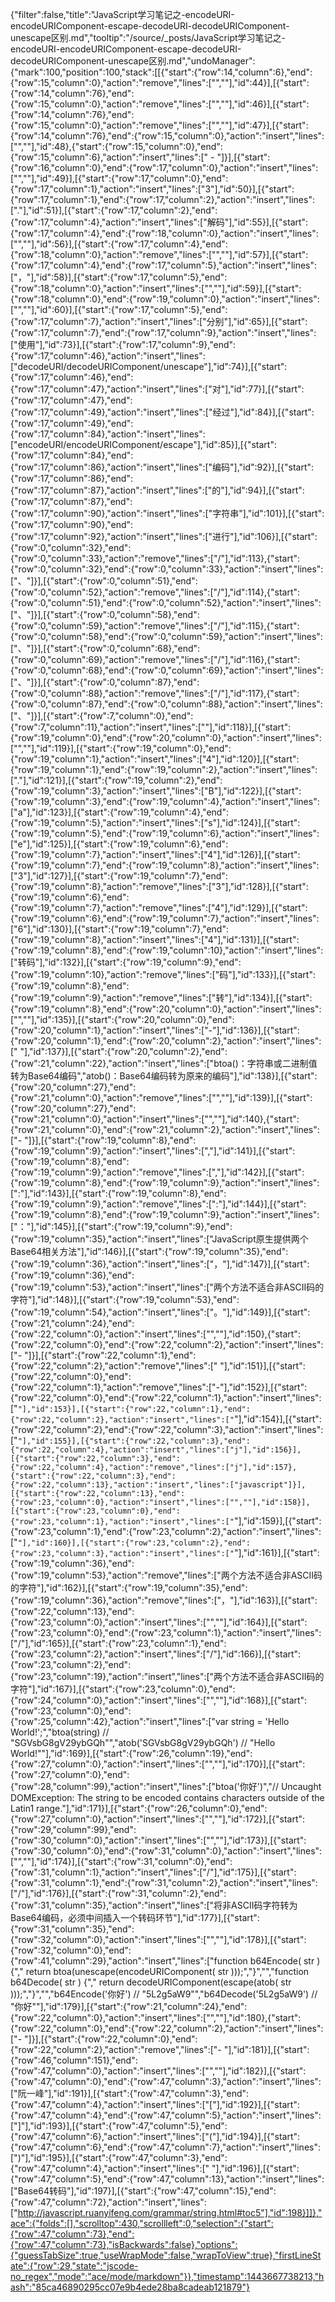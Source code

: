 {"filter":false,"title":"JavaScript学习笔记之-encodeURI-encodeURIComponent-escape-decodeURI-decodeURIComponent-unescape区别.md","tooltip":"/source/_posts/JavaScript学习笔记之-encodeURI-encodeURIComponent-escape-decodeURI-decodeURIComponent-unescape区别.md","undoManager":{"mark":100,"position":100,"stack":[[{"start":{"row":14,"column":6},"end":{"row":15,"column":0},"action":"remove","lines":["",""],"id":44}],[{"start":{"row":14,"column":76},"end":{"row":15,"column":0},"action":"remove","lines":["",""],"id":46}],[{"start":{"row":14,"column":76},"end":{"row":15,"column":0},"action":"remove","lines":["",""],"id":47}],[{"start":{"row":14,"column":76},"end":{"row":15,"column":0},"action":"insert","lines":["",""],"id":48},{"start":{"row":15,"column":0},"end":{"row":15,"column":6},"action":"insert","lines":["    - "]}],[{"start":{"row":16,"column":0},"end":{"row":17,"column":0},"action":"insert","lines":["",""],"id":49}],[{"start":{"row":17,"column":0},"end":{"row":17,"column":1},"action":"insert","lines":["3"],"id":50}],[{"start":{"row":17,"column":1},"end":{"row":17,"column":2},"action":"insert","lines":["."],"id":51}],[{"start":{"row":17,"column":2},"end":{"row":17,"column":4},"action":"insert","lines":["解码"],"id":55}],[{"start":{"row":17,"column":4},"end":{"row":18,"column":0},"action":"insert","lines":["",""],"id":56}],[{"start":{"row":17,"column":4},"end":{"row":18,"column":0},"action":"remove","lines":["",""],"id":57}],[{"start":{"row":17,"column":4},"end":{"row":17,"column":5},"action":"insert","lines":["，"],"id":58}],[{"start":{"row":17,"column":5},"end":{"row":18,"column":0},"action":"insert","lines":["",""],"id":59}],[{"start":{"row":18,"column":0},"end":{"row":19,"column":0},"action":"insert","lines":["",""],"id":60}],[{"start":{"row":17,"column":5},"end":{"row":17,"column":7},"action":"insert","lines":["分别"],"id":65}],[{"start":{"row":17,"column":7},"end":{"row":17,"column":9},"action":"insert","lines":["使用"],"id":73}],[{"start":{"row":17,"column":9},"end":{"row":17,"column":46},"action":"insert","lines":["decodeURI/decodeURIComponent/unescape"],"id":74}],[{"start":{"row":17,"column":46},"end":{"row":17,"column":47},"action":"insert","lines":["对"],"id":77}],[{"start":{"row":17,"column":47},"end":{"row":17,"column":49},"action":"insert","lines":["经过"],"id":84}],[{"start":{"row":17,"column":49},"end":{"row":17,"column":84},"action":"insert","lines":["encodeURI/encodeURIComponent/escape"],"id":85}],[{"start":{"row":17,"column":84},"end":{"row":17,"column":86},"action":"insert","lines":["编码"],"id":92}],[{"start":{"row":17,"column":86},"end":{"row":17,"column":87},"action":"insert","lines":["的"],"id":94}],[{"start":{"row":17,"column":87},"end":{"row":17,"column":90},"action":"insert","lines":["字符串"],"id":101}],[{"start":{"row":17,"column":90},"end":{"row":17,"column":92},"action":"insert","lines":["进行"],"id":106}],[{"start":{"row":0,"column":32},"end":{"row":0,"column":33},"action":"remove","lines":["/"],"id":113},{"start":{"row":0,"column":32},"end":{"row":0,"column":33},"action":"insert","lines":["、"]}],[{"start":{"row":0,"column":51},"end":{"row":0,"column":52},"action":"remove","lines":["/"],"id":114},{"start":{"row":0,"column":51},"end":{"row":0,"column":52},"action":"insert","lines":["、"]}],[{"start":{"row":0,"column":58},"end":{"row":0,"column":59},"action":"remove","lines":["/"],"id":115},{"start":{"row":0,"column":58},"end":{"row":0,"column":59},"action":"insert","lines":["、"]}],[{"start":{"row":0,"column":68},"end":{"row":0,"column":69},"action":"remove","lines":["/"],"id":116},{"start":{"row":0,"column":68},"end":{"row":0,"column":69},"action":"insert","lines":["、"]}],[{"start":{"row":0,"column":87},"end":{"row":0,"column":88},"action":"remove","lines":["/"],"id":117},{"start":{"row":0,"column":87},"end":{"row":0,"column":88},"action":"insert","lines":["、"]}],[{"start":{"row":7,"column":0},"end":{"row":7,"column":11},"action":"insert","lines":["<!--more-->"],"id":118}],[{"start":{"row":19,"column":0},"end":{"row":20,"column":0},"action":"insert","lines":["",""],"id":119}],[{"start":{"row":19,"column":0},"end":{"row":19,"column":1},"action":"insert","lines":["4"],"id":120}],[{"start":{"row":19,"column":1},"end":{"row":19,"column":2},"action":"insert","lines":["."],"id":121}],[{"start":{"row":19,"column":2},"end":{"row":19,"column":3},"action":"insert","lines":["B"],"id":122}],[{"start":{"row":19,"column":3},"end":{"row":19,"column":4},"action":"insert","lines":["a"],"id":123}],[{"start":{"row":19,"column":4},"end":{"row":19,"column":5},"action":"insert","lines":["s"],"id":124}],[{"start":{"row":19,"column":5},"end":{"row":19,"column":6},"action":"insert","lines":["e"],"id":125}],[{"start":{"row":19,"column":6},"end":{"row":19,"column":7},"action":"insert","lines":["4"],"id":126}],[{"start":{"row":19,"column":7},"end":{"row":19,"column":8},"action":"insert","lines":["3"],"id":127}],[{"start":{"row":19,"column":7},"end":{"row":19,"column":8},"action":"remove","lines":["3"],"id":128}],[{"start":{"row":19,"column":6},"end":{"row":19,"column":7},"action":"remove","lines":["4"],"id":129}],[{"start":{"row":19,"column":6},"end":{"row":19,"column":7},"action":"insert","lines":["6"],"id":130}],[{"start":{"row":19,"column":7},"end":{"row":19,"column":8},"action":"insert","lines":["4"],"id":131}],[{"start":{"row":19,"column":8},"end":{"row":19,"column":10},"action":"insert","lines":["转码"],"id":132}],[{"start":{"row":19,"column":9},"end":{"row":19,"column":10},"action":"remove","lines":["码"],"id":133}],[{"start":{"row":19,"column":8},"end":{"row":19,"column":9},"action":"remove","lines":["转"],"id":134}],[{"start":{"row":19,"column":8},"end":{"row":20,"column":0},"action":"insert","lines":["",""],"id":135}],[{"start":{"row":20,"column":0},"end":{"row":20,"column":1},"action":"insert","lines":["-"],"id":136}],[{"start":{"row":20,"column":1},"end":{"row":20,"column":2},"action":"insert","lines":[" "],"id":137}],[{"start":{"row":20,"column":2},"end":{"row":21,"column":22},"action":"insert","lines":["btoa()：字符串或二进制值转为Base64编码","atob()：Base64编码转为原来的编码"],"id":138}],[{"start":{"row":20,"column":27},"end":{"row":21,"column":0},"action":"remove","lines":["",""],"id":139}],[{"start":{"row":20,"column":27},"end":{"row":21,"column":0},"action":"insert","lines":["",""],"id":140},{"start":{"row":21,"column":0},"end":{"row":21,"column":2},"action":"insert","lines":["- "]}],[{"start":{"row":19,"column":8},"end":{"row":19,"column":9},"action":"insert","lines":[","],"id":141}],[{"start":{"row":19,"column":8},"end":{"row":19,"column":9},"action":"remove","lines":[","],"id":142}],[{"start":{"row":19,"column":8},"end":{"row":19,"column":9},"action":"insert","lines":[":"],"id":143}],[{"start":{"row":19,"column":8},"end":{"row":19,"column":9},"action":"remove","lines":[":"],"id":144}],[{"start":{"row":19,"column":8},"end":{"row":19,"column":9},"action":"insert","lines":["："],"id":145}],[{"start":{"row":19,"column":9},"end":{"row":19,"column":35},"action":"insert","lines":["JavaScript原生提供两个Base64相关方法"],"id":146}],[{"start":{"row":19,"column":35},"end":{"row":19,"column":36},"action":"insert","lines":["，"],"id":147}],[{"start":{"row":19,"column":36},"end":{"row":19,"column":53},"action":"insert","lines":["两个方法不适合非ASCII码的字符"],"id":148}],[{"start":{"row":19,"column":53},"end":{"row":19,"column":54},"action":"insert","lines":["。"],"id":149}],[{"start":{"row":21,"column":24},"end":{"row":22,"column":0},"action":"insert","lines":["",""],"id":150},{"start":{"row":22,"column":0},"end":{"row":22,"column":2},"action":"insert","lines":["- "]}],[{"start":{"row":22,"column":1},"end":{"row":22,"column":2},"action":"remove","lines":[" "],"id":151}],[{"start":{"row":22,"column":0},"end":{"row":22,"column":1},"action":"remove","lines":["-"],"id":152}],[{"start":{"row":22,"column":0},"end":{"row":22,"column":1},"action":"insert","lines":["`"],"id":153}],[{"start":{"row":22,"column":1},"end":{"row":22,"column":2},"action":"insert","lines":["`"],"id":154}],[{"start":{"row":22,"column":2},"end":{"row":22,"column":3},"action":"insert","lines":["`"],"id":155}],[{"start":{"row":22,"column":3},"end":{"row":22,"column":4},"action":"insert","lines":["j"],"id":156}],[{"start":{"row":22,"column":3},"end":{"row":22,"column":4},"action":"remove","lines":["j"],"id":157},{"start":{"row":22,"column":3},"end":{"row":22,"column":13},"action":"insert","lines":["javascript"]}],[{"start":{"row":22,"column":13},"end":{"row":23,"column":0},"action":"insert","lines":["",""],"id":158}],[{"start":{"row":23,"column":0},"end":{"row":23,"column":1},"action":"insert","lines":["`"],"id":159}],[{"start":{"row":23,"column":1},"end":{"row":23,"column":2},"action":"insert","lines":["`"],"id":160}],[{"start":{"row":23,"column":2},"end":{"row":23,"column":3},"action":"insert","lines":["`"],"id":161}],[{"start":{"row":19,"column":36},"end":{"row":19,"column":53},"action":"remove","lines":["两个方法不适合非ASCII码的字符"],"id":162}],[{"start":{"row":19,"column":35},"end":{"row":19,"column":36},"action":"remove","lines":["，"],"id":163}],[{"start":{"row":22,"column":13},"end":{"row":23,"column":0},"action":"insert","lines":["",""],"id":164}],[{"start":{"row":23,"column":0},"end":{"row":23,"column":1},"action":"insert","lines":["/"],"id":165}],[{"start":{"row":23,"column":1},"end":{"row":23,"column":2},"action":"insert","lines":["/"],"id":166}],[{"start":{"row":23,"column":2},"end":{"row":23,"column":19},"action":"insert","lines":["两个方法不适合非ASCII码的字符"],"id":167}],[{"start":{"row":23,"column":0},"end":{"row":24,"column":0},"action":"insert","lines":["",""],"id":168}],[{"start":{"row":23,"column":0},"end":{"row":25,"column":42},"action":"insert","lines":["var string = 'Hello World!';","btoa(string) // \"SGVsbG8gV29ybGQh\"","atob('SGVsbG8gV29ybGQh') // \"Hello World!\""],"id":169}],[{"start":{"row":26,"column":19},"end":{"row":27,"column":0},"action":"insert","lines":["",""],"id":170}],[{"start":{"row":27,"column":0},"end":{"row":28,"column":99},"action":"insert","lines":["btoa('你好')","// Uncaught DOMException: The string to be encoded contains characters outside of the Latin1 range."],"id":171}],[{"start":{"row":26,"column":0},"end":{"row":27,"column":0},"action":"insert","lines":["",""],"id":172}],[{"start":{"row":29,"column":99},"end":{"row":30,"column":0},"action":"insert","lines":["",""],"id":173}],[{"start":{"row":30,"column":0},"end":{"row":31,"column":0},"action":"insert","lines":["",""],"id":174}],[{"start":{"row":31,"column":0},"end":{"row":31,"column":1},"action":"insert","lines":["/"],"id":175}],[{"start":{"row":31,"column":1},"end":{"row":31,"column":2},"action":"insert","lines":["/"],"id":176}],[{"start":{"row":31,"column":2},"end":{"row":31,"column":35},"action":"insert","lines":["将非ASCII码字符转为Base64编码，必须中间插入一个转码环节"],"id":177}],[{"start":{"row":31,"column":35},"end":{"row":32,"column":0},"action":"insert","lines":["",""],"id":178}],[{"start":{"row":32,"column":0},"end":{"row":41,"column":29},"action":"insert","lines":["function b64Encode( str ) {","  return btoa(unescape(encodeURIComponent( str )));","}","","function b64Decode( str ) {","  return decodeURIComponent(escape(atob( str )));","}","","b64Encode('你好') // \"5L2g5aW9\"","b64Decode('5L2g5aW9') // \"你好\""],"id":179}],[{"start":{"row":21,"column":24},"end":{"row":22,"column":0},"action":"insert","lines":["",""],"id":180},{"start":{"row":22,"column":0},"end":{"row":22,"column":2},"action":"insert","lines":["- "]}],[{"start":{"row":22,"column":0},"end":{"row":22,"column":2},"action":"remove","lines":["- "],"id":181}],[{"start":{"row":46,"column":151},"end":{"row":47,"column":0},"action":"insert","lines":["",""],"id":182}],[{"start":{"row":47,"column":0},"end":{"row":47,"column":3},"action":"insert","lines":["阮一峰"],"id":191}],[{"start":{"row":47,"column":3},"end":{"row":47,"column":4},"action":"insert","lines":["["],"id":192}],[{"start":{"row":47,"column":4},"end":{"row":47,"column":5},"action":"insert","lines":["]"],"id":193}],[{"start":{"row":47,"column":5},"end":{"row":47,"column":6},"action":"insert","lines":["("],"id":194}],[{"start":{"row":47,"column":6},"end":{"row":47,"column":7},"action":"insert","lines":[")"],"id":195}],[{"start":{"row":47,"column":3},"end":{"row":47,"column":4},"action":"insert","lines":[" "],"id":196}],[{"start":{"row":47,"column":5},"end":{"row":47,"column":13},"action":"insert","lines":["Base64转码"],"id":197}],[{"start":{"row":47,"column":15},"end":{"row":47,"column":72},"action":"insert","lines":["http://javascript.ruanyifeng.com/grammar/string.html#toc5"],"id":198}]]},"ace":{"folds":[],"scrolltop":430,"scrollleft":0,"selection":{"start":{"row":47,"column":73},"end":{"row":47,"column":73},"isBackwards":false},"options":{"guessTabSize":true,"useWrapMode":false,"wrapToView":true},"firstLineState":{"row":29,"state":"jscode-no_regex","mode":"ace/mode/markdown"}},"timestamp":1443667738213,"hash":"85ca46890295cc07e9b4ede28ba8cadeab121879"}